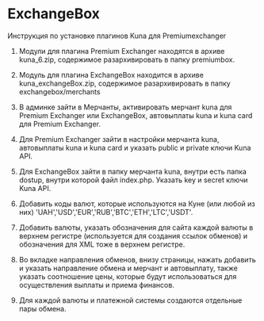 # ExchangeBox
Инструкция по установке плагинов Kuna для Premiumexchanger

1. Модули для плагина Premium Exchanger находятся в архиве kuna_6.zip, содержимое разархивировать в папку premiumbox.

2. Модуль для плагина ExchangeBox находится в архиве kuna_exchangeBox.zip, содержимое разархивировать в папку exchangebox/merchants

3. В админке зайти в Мерчанты, активировать мерчант kuna для Premium Exchanger или ExchangeBox, автовыплаты kuna и kuna card для Premium Exchanger.

4. Для Premium Exchanger зайти в настройки мерчанта kuna, автовыплаты kuna и kuna card и указать public и private ключи Kuna API.

5. Для ExchangeBox зайти в папку мерчанта kuna, внутри есть папка dostup, внутри которой файл index.php. Указать key и secret ключи Kuna API.

6. Добавить коды валют, которые используются на Куне (или любой из них) 'UAH','USD','EUR','RUB','BTC','ETH','LTC','USDT'.

7. Добавить валюты, указать обозначения для сайта каждой валюты в верхнем регистре (используется для создания ссылок обменов) и обозначения для XML тоже в верхнем регистре.

8. Во вкладке направления обменов, внизу страницы, нажать добавить и указать направление обмена и мерчант и автовыплату, также указать соотношение цены, которые будут использоваться для осуществления выплаты и приема финансов.

9. Для каждой валюты и платежной системы создаются отдельные пары обмена.

